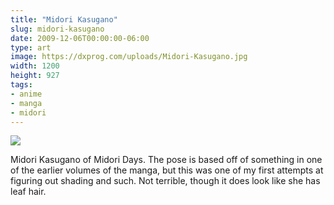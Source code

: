 ```yaml
---
title: "Midori Kasugano"
slug: midori-kasugano
date: 2009-12-06T00:00:00-06:00
type: art
image: https://dxprog.com/uploads/Midori-Kasugano.jpg
width: 1200
height: 927
tags:
- anime
- manga
- midori
---
```

[![](https://dxprog.com/uploads/Midori-Kasugano.jpg)](https://dxprog.com/uploads/Midori-Kasugano.jpg)

Midori Kasugano of Midori Days. The pose is based off of something in one of the earlier volumes of the manga, but this was one of my first attempts at figuring out shading and such. Not terrible, though it does look like she has leaf hair.
